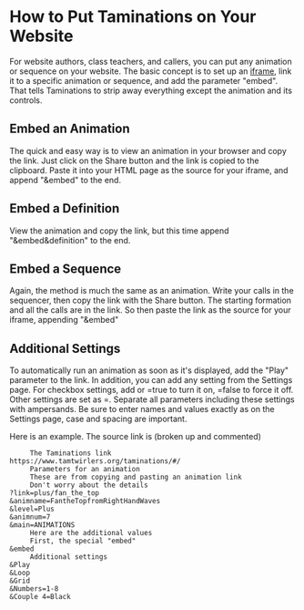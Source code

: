 
# How to Put Taminations on Your Website

For website authors, class teachers, and callers,
you can put any animation or sequence on your website.
The basic concept is to set up an
[iframe](https://www.w3schools.com/html/html_iframe.asp"),
link it to a specific animation or sequence,
and add the parameter "embed".
That tells Taminations to strip away everything except the
animation and its controls.

## Embed an Animation

The quick and easy way is to view an animation in your browser
and copy the link.  Just click on the Share button and the link
is copied to the clipboard.  Paste it into your HTML page
as the source for your iframe, and append "&embed"
to the end.

## Embed a Definition

View the animation and copy the link, but this time append "&embed&definition" to the end.

## Embed a Sequence

Again, the method is much the same as an animation.  Write your calls in
the sequencer, then copy the link with the Share button.
The starting formation and all the
calls are in the link.  So then paste the link as the source
for your iframe, appending "&embed"
## Additional Settings

To automatically run an animation as soon as it's displayed,
add the "Play" parameter to the link.  In addition,
you can add any setting from the Settings page.
For checkbox settings, add  <name> or <name>=true
to turn it on, <name>=false to force it off.  Other
settings are set as <name>=<value>.
Separate all parameters including these settings
with ampersands.  Be sure to enter names and values exactly as on
the Settings page, case and spacing are important.


Here is an example.  The source link is (broken up and commented)  
```
     The Taminations link
https://www.tamtwirlers.org/taminations/#/
     Parameters for an animation
     These are from copying and pasting an animation link
     Don't worry about the details
?link=plus/fan_the_top
&animname=FantheTopfromRightHandWaves
&level=Plus
&animnum=7
&main=ANIMATIONS
     Here are the additional values
     First, the special "embed"
&embed
     Additional settings
&Play
&Loop
&Grid
&Numbers=1-8
&Couple 4=Black
```